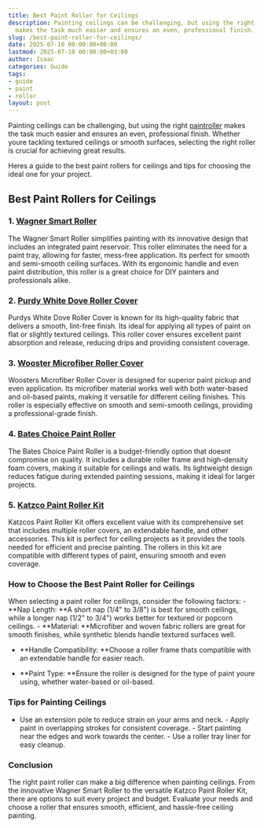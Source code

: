 ```yaml
---
title: Best Paint Roller for Ceilings
description: Painting ceilings can be challenging, but using the right paint roller
  makes the task much easier and ensures an even, professional finish.
slug: /best-paint-roller-for-ceilings/
date: 2025-07-10 00:00:00+00:00
lastmod: 2025-07-10 00:00:00+03:00
author: Isaac
categories: Guide
tags:
- guide
- paint
- roller
layout: post
---
```

Painting ceilings can be challenging, but using the right [paint](https://pestpolicy.com/airless-paint-sprayer-cleaning-solution/)[roller](https://pestpolicy.com/best-paint-roller-cover-for-interior-walls/) makes the task much easier and ensures an even, professional finish. Whether youre tackling textured ceilings or smooth surfaces, selecting the right roller is crucial for achieving great results.

Heres a guide to the best paint rollers for ceilings and tips for choosing the ideal one for your project.

##  Best Paint Rollers for Ceilings

### 1. [Wagner Smart Roller](https://www.amazon.com/dp/B00J2LRBO8?tag=p-policy-20)

The Wagner Smart Roller simplifies painting with its innovative design that includes an integrated paint reservoir. This roller eliminates the need for a paint tray, allowing for faster, mess-free application. Its perfect for smooth and semi-smooth ceiling surfaces. With its ergonomic handle and even paint distribution, this roller is a great choice for DIY painters and professionals alike.

### 2. [Purdy White Dove Roller Cover](https://www.amazon.com/dp/B074DQ23D6?tag=p-policy-20)

Purdys White Dove Roller Cover is known for its high-quality fabric that delivers a smooth, lint-free finish. Its ideal for applying all types of paint on flat or slightly textured ceilings. This roller cover ensures excellent paint absorption and release, reducing drips and providing consistent coverage.

### 3. [Wooster Microfiber Roller Cover](https://www.amazon.com/dp/B07ZQ2F5XZ?tag=p-policy-20)

Woosters Microfiber Roller Cover is designed for superior paint pickup and even application. Its microfiber material works well with both water-based and oil-based paints, making it versatile for different ceiling finishes. This roller is especially effective on smooth and semi-smooth ceilings, providing a professional-grade finish.

### 4. [Bates Choice Paint Roller](https://www.amazon.com/dp/B00002N8OT?tag=p-policy-20)

The Bates Choice Paint Roller is a budget-friendly option that doesnt compromise on quality. It includes a durable roller frame and high-density foam covers, making it suitable for ceilings and walls. Its lightweight design reduces fatigue during extended painting sessions, making it ideal for larger projects.

### 5. [Katzco Paint Roller Kit](https://www.amazon.com/dp/B081TK4H75?tag=p-policy-20)

Katzcos Paint Roller Kit offers excellent value with its comprehensive set that includes multiple roller covers, an extendable handle, and other accessories. This kit is perfect for ceiling projects as it provides the tools needed for efficient and precise painting. The rollers in this kit are compatible with different types of paint, ensuring smooth and even coverage.

###  How to Choose the Best Paint Roller for Ceilings

When selecting a paint roller for ceilings, consider the following factors: - **Nap Length: **A short nap (1/4" to 3/8") is best for smooth ceilings, while a longer nap (1/2" to 3/4") works better for textured or popcorn ceilings. - **Material: **Microfiber and woven fabric rollers are great for smooth finishes, while synthetic blends handle textured surfaces well.

- **Handle Compatibility: **Choose a roller frame thats compatible with an extendable handle for easier reach.

- **Paint Type: **Ensure the roller is designed for the type of paint youre using, whether water-based or oil-based.

###  Tips for Painting Ceilings

- Use an extension pole to reduce strain on your arms and neck. - Apply paint in overlapping strokes for consistent coverage. - Start painting near the edges and work towards the center. - Use a roller tray liner for easy cleanup.

###  Conclusion

The right paint roller can make a big difference when painting ceilings. From the innovative Wagner Smart Roller to the versatile Katzco Paint Roller Kit, there are options to suit every project and budget. Evaluate your needs and choose a roller that ensures smooth, efficient, and hassle-free ceiling painting.